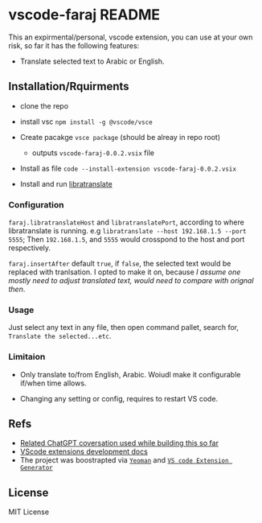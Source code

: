 # vscode-faraj README


This an expirmental/personal, vscode extension, you can use at your own risk, so far it has the following features:


- Translate selected text to Arabic or English.


## Installation/Rquirments

- clone the repo
- install vsc `npm install -g @vscode/vsce`
- Create pacakge `vsce package` (should be alreay in repo root)
    - outputs `vscode-faraj-0.0.2.vsix` file
- Install as file `code --install-extension vscode-faraj-0.0.2.vsix`

- Install and run [libratranslate](https://github.com/LibreTranslate/LibreTranslate)

### Configuration

`faraj.libratranslateHost` and `libratranslatePort`, according to where libratranslate is running. e.g `libratranslate --host 192.168.1.5 --port 5555`; Then `192.168.1.5`, and `5555` would crosspond to the host and port respectively.

`faraj.insertAfter` default `true`, if `false`, the selected text would be replaced with tranlsation.  I opted to make it on, because _I assume one mostly need to adjust translated text, would need to compare with orignal then_.

### Usage

Just select any text in any file, then open command pallet, search for, `Translate the selected...etc`.


### Limitaion

- Only translate to/from English, Arabic. Woiudl make it configurable if/when time allows. 

- Changing any setting or config, requires to restart VS code.


## Refs

- [Related ChatGPT coversation used while building this so far](https://chatgpt.com/share/685444a2-2d5c-8004-843f-93dd393f102b)
- [VScode extensions development docs](https://code.visualstudio.com/api) 
- The project was boostrapted via [`Yeoman`](https://yeoman.io/) and [`VS code Extension Generator`](https://www.npmjs.com/package/generator-code)


## License

MIT License

